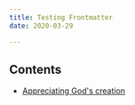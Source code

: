 ```yaml
---
title: Testing Frontmatter
date: 2020-03-29

---
```



## Contents

 - [Appreciating God's creation](https://github.com/jerrytigerxu/way-reality-life/tree/master/blog/The%20Reality/God's%20Creation)
